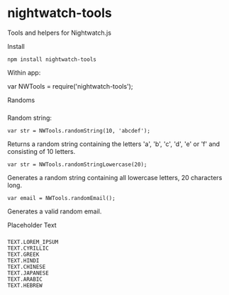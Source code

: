 # nightwatch-tools
Tools and helpers for Nightwatch.js

Install

    npm install nightwatch-tools

Within app:

var NWTools = require('nightwatch-tools');

Randoms
###

Random string:

    var str = NWTools.randomString(10, 'abcdef');

Returns a random string containing the letters 'a', 'b', 'c', 'd', 'e' or 'f' and consisting of 10 letters.

    var str = NWTools.randomStringLowercase(20);

Generates a random string containing all lowercase letters, 20 characters long.

    var email = NWTools.randomEmail();

Generates a valid random email.

Placeholder Text
###

    TEXT.LOREM_IPSUM
    TEXT.CYRILLIC
    TEXT.GREEK
    TEXT.HINDI
    TEXT.CHINESE
    TEXT.JAPANESE
    TEXT.ARABIC
    TEXT.HEBREW
